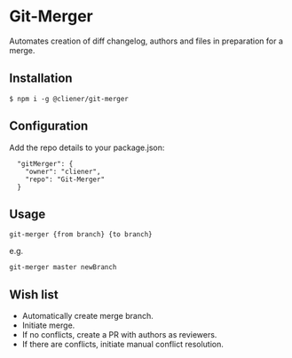 # Git-Merger

Automates creation of diff changelog, authors and files in preparation for a merge.

## Installation

```
$ npm i -g @cliener/git-merger
```

## Configuration

Add the repo details to your package.json:
```
  "gitMerger": {
    "owner": "cliener",
    "repo": "Git-Merger"
  }
```

## Usage

```
git-merger {from branch} {to branch}
```
e.g.
```
git-merger master newBranch
```

## Wish list

* Automatically create merge branch.
* Initiate merge.
* If no conflicts, create a PR with authors as reviewers.
* If there are conflicts, initiate manual conflict resolution.
